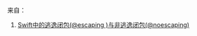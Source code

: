 来自：

1. [Swift中的逃逸闭包(@escaping )与非逃逸闭包(@noescaping)](https://blog.csdn.net/freedom12354/article/details/82469119)

